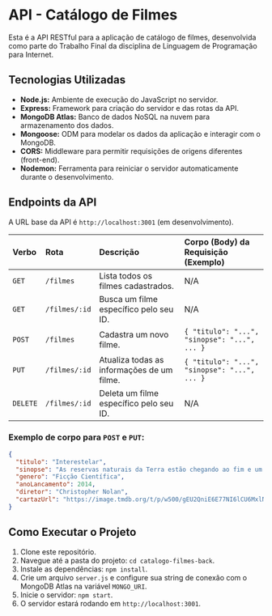 # API - Catálogo de Filmes

Esta é a API RESTful para a aplicação de catálogo de filmes, desenvolvida como parte do Trabalho Final da disciplina de Linguagem de Programação para Internet.

## Tecnologias Utilizadas

- **Node.js:** Ambiente de execução do JavaScript no servidor.
- **Express:** Framework para criação do servidor e das rotas da API.
- **MongoDB Atlas:** Banco de dados NoSQL na nuvem para armazenamento dos dados.
- **Mongoose:** ODM para modelar os dados da aplicação e interagir com o MongoDB.
- **CORS:** Middleware para permitir requisições de origens diferentes (front-end).
- **Nodemon:** Ferramenta para reiniciar o servidor automaticamente durante o desenvolvimento.

## Endpoints da API

A URL base da API é `http://localhost:3001` (em desenvolvimento).

| Verbo  | Rota             | Descrição                                 | Corpo (Body) da Requisição (Exemplo)                                    |
| :----- | :--------------- | :---------------------------------------- | :---------------------------------------------------------------------- |
| `GET`    | `/filmes`        | Lista todos os filmes cadastrados.        | N/A                                                                     |
| `GET`    | `/filmes/:id`    | Busca um filme específico pelo seu ID.    | N/A                                                                     |
| `POST`   | `/filmes`        | Cadastra um novo filme.                   | `{ "titulo": "...", "sinopse": "...", ... }`                             |
| `PUT`    | `/filmes/:id`    | Atualiza todas as informações de um filme. | `{ "titulo": "...", "sinopse": "...", ... }`                             |
| `DELETE` | `/filmes/:id`    | Deleta um filme específico pelo seu ID.   | N/A                                                                     |

### Exemplo de corpo para `POST` e `PUT`:
```json
{
  "titulo": "Interestelar",
  "sinopse": "As reservas naturais da Terra estão chegando ao fim e um grupo de astronautas recebe a missão de verificar possíveis planetas para receber a população mundial.",
  "genero": "Ficção Científica",
  "anoLancamento": 2014,
  "diretor": "Christopher Nolan",
  "cartazUrl": "https://image.tmdb.org/t/p/w500/gEU2QniE6E77NI6lCU6MxlNBvIx.jpg"
}
```

## Como Executar o Projeto

1.  Clone este repositório.
2.  Navegue até a pasta do projeto: `cd catalogo-filmes-back`.
3.  Instale as dependências: `npm install`.
4.  Crie um arquivo `server.js` e configure sua string de conexão com o MongoDB Atlas na variável `MONGO_URI`.
5.  Inicie o servidor: `npm start`.
6.  O servidor estará rodando em `http://localhost:3001`.